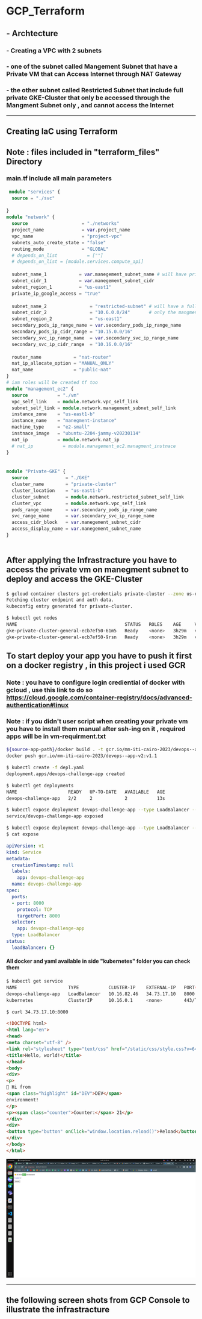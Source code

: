 # GCP_Terraform

## - Archtecture

### - Creating a VPC with 2 subnets

### - one of the subnet called **Mangement Subnet** that have a Private VM that can Access Internet through NAT Gateway

### - the other subnet called **Restricted Subnet** that include full private GKE-Cluster that only be accessed through the **Mangment Subnet** only , and cannot access the Internet

---

## Creating IaC using Terraform

## **Note : files included in "terraform_files" Directory**

### main.tf include all main parameters

```terraform
 module "services" {
  source = "./svc"

}
module "network" {
  source                    = "./networks"
  project_name              = var.project_name
  vpc_name                  = "project-vpc"
  subnets_auto_create_state = "false"
  routing_mode              = "GLOBAL"
  # depends_on_list           = [""]
  # depends_on_list = [module.services.compute_api]

  subnet_name_1            = var.manegement_subnet_name # will have private vm ( private ip ) no public and it will use NAT
  subnet_cidr_1            = var.manegement_subnet_cidr
  subnet_region_1          = "us-east1"
  private_ip_google_access = "true"

  subnet_name_2                = "restricted-subnet" # will have a full private GKE ( private control Plan) and 
  subnet_cidr_2                = "10.6.0.0/24"       # only the mangment subnet only can access its
  subnet_region_2              = "us-east1"
  secondary_pods_ip_range_name = var.secondary_pods_ip_range_name
  secondary_pods_ip_cidr_range = "10.15.0.0/16"
  secondary_svc_ip_range_name  = var.secondary_svc_ip_range_name
  secondary_svc_ip_cidr_range  = "10.16.0.0/16"

  router_name            = "nat-router"
  nat_ip_allocate_option = "MANUAL_ONLY"
  nat_name               = "public-nat"
}
# iam roles will be created tf too
module "management_ec2" {
  source           = "./vm"
  vpc_self_link    = module.network.vpc_self_link
  subnet_self_link = module.network.management_subnet_self_link
  instance_zone    = "us-east1-b"
  instance_name    = "manegment-instance"
  machine_type     = "e2-small"
  instnace_image   = "ubuntu-2204-jammy-v20230114"
  nat_ip           = module.network.nat_ip
  # nat_ip           = module.management_ec2.managment_instnace
}


module "Private-GKE" {
  source              = "./GKE"
  cluster_name        = "private-cluster"
  cluster_location    = "us-east1-b"
  cluster_subnet      = module.network.restricted_subnet_self_link
  cluster_vpc         = module.network.vpc_self_link
  pods_range_name     = var.secondary_pods_ip_range_name
  svc_range_name      = var.secondary_svc_ip_range_name
  access_cidr_block   = var.manegement_subnet_cidr
  access_display_name = var.manegement_subnet_name
}



```

## After applying the Infrastracture you have to access the private vm on manegment subnet to deploy and access the GKE-Cluster

```bash
$ gcloud container clusters get-credentials private-cluster --zone us-east1-b --project mm-iti-cairo-2023
Fetching cluster endpoint and auth data.
kubeconfig entry generated for private-cluster.
```

```bash
$ kubectl get nodes
NAME                                        STATUS   ROLES    AGE     VERSION
gke-private-cluster-general-ecb7ef50-61m5   Ready    <none>   3h29m   v1.24.8-gke.2000
gke-private-cluster-general-ecb7ef50-9rsn   Ready    <none>   3h29m   v1.24.8-gke.2000
```

## To start deploy your app you have to push it first on a docker registry , in this project i used GCR

### **Note : you have to configure login crediential of docker with gcloud , use this link to do so <https://cloud.google.com/container-registry/docs/advanced-authentication#linux>**

### **Note : if you didn't user script when creating your private vm you have to install them manual after ssh-ing on it** , required apps will be in vm-requirment.txt

```bash
${source-app-path}/docker build . -t gcr.io/mm-iti-cairo-2023/devops--app-v2:v1.1 
docker push gcr.io/mm-iti-cairo-2023/devops--app-v2:v1.1
```

```bash
$ kubectl create -f depl.yaml
deployment.apps/devops-challenge-app created
```

```bash
$ kubectl get deployments
NAME                   READY   UP-TO-DATE   AVAILABLE   AGE
devops-challenge-app   2/2     2            2           13s
```

```bash
$ kubectl expose deployment devops-challenge-app --type LoadBalancer --target-port 8000 --port 8000
service/devops-challenge-app exposed
```

```bash
$ kubectl expose deployment devops-challenge-app --type LoadBalancer --target-port 8000 --port 8000 -oyaml --dry-run=client > expose.yaml
$ cat expose
```

```yaml
apiVersion: v1
kind: Service
metadata:
  creationTimestamp: null
  labels:
    app: devops-challenge-app
  name: devops-challenge-app
spec:
  ports:
  - port: 8000
    protocol: TCP
    targetPort: 8000
  selector:
    app: devops-challenge-app
  type: LoadBalancer
status:
  loadBalancer: {}
```


#### **All docker and yaml available in side "kubernetes" folder you can check them**

```bash
$ kubectl get service
NAME                   TYPE           CLUSTER-IP    EXTERNAL-IP   PORT(S)          AGE
devops-challenge-app   LoadBalancer   10.16.82.46   34.73.17.10   8000:30667/TCP   58s
kubernetes             ClusterIP      10.16.0.1     <none>        443/TCP          3h38m
```

```bash
$ curl 34.73.17.10:8000
```

```html
<!DOCTYPE html>
<html lang="en">
<head>
<meta charset="utf-8" />
<link rel="stylesheet" type="text/css" href="/static/css/style.css?v=64d12fd9c6484b319e192082c6c64592">
<title>Hello, world!</title>
</head>
<body>
<div>
<p>
👋 Hi from
<span class="highlight" id="DEV">DEV</span>
environment!
</p>
<p><span class="counter">Counter:</span> 21</p>
</div>
<div>
<button type="button" onClick="window.location.reload()">Reload</button>
</div>
</body>
</html>
```

![ ](./ScreenShots/Proof-Of-Work.png " ")

---

## the following screen shots from GCP Console to illustrate the infrastracture

